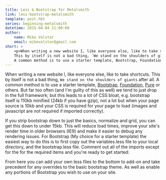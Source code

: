 ```yaml
---
title: Less & Bootstrap for Metalsmith
link: less-bootstrap-metalsmith
template: post.hbt
series: beginning-metalsmith
datetime: 2015-04-04 21:00:00
author: 
    name: Mike Valstar
    email: mikevalstar@gmail.com
short: >
    <p>When writing a new website I, like everyone else, like to take shortcuts. 
    This by itself is not a bad thing, `We stand on the shoulders of giants` after all. 
    A common method is to use a starter template, Bootstrap, Foundation, Pure or others...</p>
---
```


When writing a new website I, like everyone else, like to take shortcuts. 
This by itself is not a bad thing, `We stand on the shoulders of giants` after all. 
A common method is to use a starter template, [Bootstrap](http://getbootstrap.com/), [Foundation](http://foundation.zurb.com/), [Pure](http://purecss.io/) or others. But far too often (and I'm guilty of this as well) we tend to just drop in the full framework; but this leads to a lot of CSS bloat, e.g. bootstrap itself is 110kb minified (24kb if you have gzip), not a lot but when your page source is 10kb and your CSS is required for your page to load (images and javascript are not required if imported correctly).

If you strip bootstrap down to just the basics, normalize and grid, you can get this down to under 15kb. This will reduce load times, improve your site's render time in older browsers (IE9) and make it easier to debug any rendering issues. For Bootstrap (My choice for a starter template) the easiest way to do this is to first copy out the variables.less file to your local directory, and the bootstrap.less file. Comment out all of the imports except for the for the required items and you're ready to get started:

<script src="https://gist.github.com/mikevalstar/477bbff204844468a795.js"></script>

From here you can add your own less files to the bottom to add-on and take precedent for any overrides to the basic bootstrap theme. As well as enable any portions of Bootstrap you wish to use on your site.

